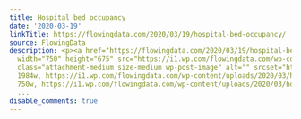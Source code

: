 ```yaml
---
title: Hospital bed occupancy
date: '2020-03-19'
linkTitle: https://flowingdata.com/2020/03/19/hospital-bed-occupancy/
source: FlowingData
description: <p><a href="https://flowingdata.com/2020/03/19/hospital-bed-occupancy/"><img
  width="750" height="675" src="https://i1.wp.com/flowingdata.com/wp-content/uploads/2020/03/hospital-bed-occupancy-1.png?fit=750%2C675&amp;ssl=1"
  class="attachment-medium size-medium wp-post-image" alt="" srcset="https://i1.wp.com/flowingdata.com/wp-content/uploads/2020/03/hospital-bed-occupancy-1.png?w=1984&amp;ssl=1
  1984w, https://i1.wp.com/flowingdata.com/wp-content/uploads/2020/03/hospital-bed-occupancy-1.png?resize=750%2C675&amp;ssl=1
  750w, https://i1.wp.com/flowingdata.com/wp-content/uploads/2020/03/hospital-bed-
  ...
disable_comments: true
---
```

<p><a href="https://flowingdata.com/2020/03/19/hospital-bed-occupancy/"><img width="750" height="675" src="https://i1.wp.com/flowingdata.com/wp-content/uploads/2020/03/hospital-bed-occupancy-1.png?fit=750%2C675&amp;ssl=1" class="attachment-medium size-medium wp-post-image" alt="" srcset="https://i1.wp.com/flowingdata.com/wp-content/uploads/2020/03/hospital-bed-occupancy-1.png?w=1984&amp;ssl=1 1984w, https://i1.wp.com/flowingdata.com/wp-content/uploads/2020/03/hospital-bed-occupancy-1.png?resize=750%2C675&amp;ssl=1 750w, https://i1.wp.com/flowingdata.com/wp-content/uploads/2020/03/hospital-bed- ...